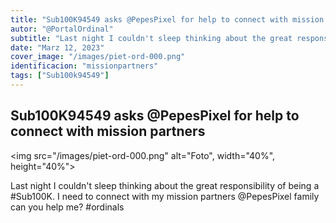 ```yaml
---
title: "Sub100K94549 asks @PepesPixel for help to connect with mission partners"
autor: "@PortalOrdinal"
subtitle: "Last night I couldn't sleep thinking about the great responsibility of being a #Sub100K. I need to connect with my mission partners @PepesPixel family can you help me? #ordinals"
date: "Marz 12, 2023"
cover_image: "/images/piet-ord-000.png"
identificacion: "missionpartners"
tags: ["Sub100k94549"]
---
```


## Sub100K94549 asks @PepesPixel for help to connect with mission partners

<img src="/images/piet-ord-000.png" alt="Foto", width="40%", height="40%">


Last night I couldn't sleep thinking about the great responsibility of being a #Sub100K. I need to connect with my mission partners @PepesPixel family can you help me? #ordinals